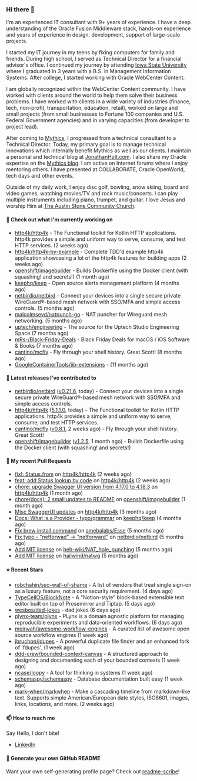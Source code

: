 ### Hi there 👋

I'm an experienced IT consultant with 9+ years of experience. I have a deep understanding of the Oracle Fusion Middleware stack, hands-on experience and years of experience in design, development, support of large-scale projects.

I started my IT journey in my teens by fixing computers for family and friends. During high school, I served as Technical Director for a financial advisor's office. I continued my journey by attending [Iowa State University](iastate.edu) where I graduated in 3 years with a B.S. in Management Information Systems. After college, I started working with Oracle WebCenter Content.

I am globally recognized within the WebCenter Content community. I have worked with clients around the world to help them solve their business problems. I have worked with clients in a wide variety of industries (finance, tech, non-profit, transportation, education, retail), worked on large and small projects (from small businesses to Fortune 100 companies and U.S. Federal Government agencies) and in varying capacities (from developer to project lead).

After coming to [Mythics](https://www.mythics.com/), I progressed from a technical consultant to a Technical Director. Today, my primary goal is to manage technical innovations which internally benefit Mythics as well as our clients. I maintain a personal and technical blog at [JonathanHult.com](https://jonathanhult.com). I also share my Oracle expertise on the [Mythics blog](https://www.mythics.com/about/blog/). I am active on Internet forums where I enjoy mentoring others. I have presented at COLLABORATE, Oracle OpenWorld, tech days and other events.

Outside of my daily work, I enjoy disc golf, bowling, snow skiing, board and video games, watching movies/TV and rock music/concerts. I can play multiple instruments including piano, trumpet, and guitar. I love Jesus and worship Him at [The Austin Stone Community Church](https://austinstone.org/).

#### 👷 Check out what I'm currently working on

- [http4k/http4k](https://github.com/http4k/http4k) - The Functional toolkit for Kotlin HTTP applications. http4k provides a simple and uniform way to serve, consume, and test HTTP services. (2 weeks ago)
- [http4k/http4k-by-example](https://github.com/http4k/http4k-by-example) - Complete TDD&#39;d example http4k application showcasing a lot of the http4k features for building apps (2 weeks ago)
- [openshift/imagebuilder](https://github.com/openshift/imagebuilder) - Builds Dockerfile using the Docker client (with squashing! and secrets!) (1 month ago)
- [keephq/keep](https://github.com/keephq/keep) - Open source alerts management platform (4 months ago)
- [netbirdio/netbird](https://github.com/netbirdio/netbird) - Connect your devices into a single secure private WireGuard®-based mesh network with SSO/MFA and simple access controls. (5 months ago)
- [malcolmseyd/natpunch-go](https://github.com/malcolmseyd/natpunch-go) - NAT puncher for Wireguard mesh networking. (5 months ago)
- [uptech/engineering](https://github.com/uptech/engineering) - The source for the Uptech Studio Engineering Space (7 months ago)
- [mRs-/Black-Friday-Deals](https://github.com/mRs-/Black-Friday-Deals) - Black Friday Deals for macOS / iOS Software &amp; Books (7 months ago)
- [cantino/mcfly](https://github.com/cantino/mcfly) - Fly through your shell history. Great Scott! (8 months ago)
- [GoogleContainerTools/jib-extensions](https://github.com/GoogleContainerTools/jib-extensions) -  (11 months ago)

#### 🔭 Latest releases I've contributed to

- [netbirdio/netbird](https://github.com/netbirdio/netbird) ([v0.21.6](https://github.com/netbirdio/netbird/releases/tag/v0.21.6), today) - Connect your devices into a single secure private WireGuard®-based mesh network with SSO/MFA and simple access controls.
- [http4k/http4k](https://github.com/http4k/http4k) ([5.1.1.0](https://github.com/http4k/http4k/releases/tag/5.1.1.0), today) - The Functional toolkit for Kotlin HTTP applications. http4k provides a simple and uniform way to serve, consume, and test HTTP services.
- [cantino/mcfly](https://github.com/cantino/mcfly) ([v0.8.1](https://github.com/cantino/mcfly/releases/tag/v0.8.1), 2 weeks ago) - Fly through your shell history. Great Scott!
- [openshift/imagebuilder](https://github.com/openshift/imagebuilder) ([v1.2.5](https://github.com/openshift/imagebuilder/releases/tag/v1.2.5), 1 month ago) - Builds Dockerfile using the Docker client (with squashing! and secrets!)

#### 🔨 My recent Pull Requests

- [fix!: Status.from](https://github.com/http4k/http4k/pull/920) on [http4k/http4k](https://github.com/http4k/http4k) (2 weeks ago)
- [feat: add Status lookup by code](https://github.com/http4k/http4k/pull/918) on [http4k/http4k](https://github.com/http4k/http4k) (2 weeks ago)
- [chore: upgrade Swagger UI version from 4.17.0 to 4.18.3](https://github.com/http4k/http4k/pull/903) on [http4k/http4k](https://github.com/http4k/http4k) (1 month ago)
- [chore(docs): 2 small updates to README](https://github.com/openshift/imagebuilder/pull/253) on [openshift/imagebuilder](https://github.com/openshift/imagebuilder) (1 month ago)
- [Misc SwaggerUI updates](https://github.com/http4k/http4k/pull/864) on [http4k/http4k](https://github.com/http4k/http4k) (3 months ago)
- [Docs: What is a Provider - typo/grammar](https://github.com/keephq/keep/pull/44) on [keephq/keep](https://github.com/keephq/keep) (4 months ago)
- [Fix brew install command](https://github.com/amebalabs/Esse/pull/18) on [amebalabs/Esse](https://github.com/amebalabs/Esse) (5 months ago)
- [Fix typo - &#34;netforwad&#34; -&gt; &#34;netforward&#34;](https://github.com/netbirdio/netbird/pull/647) on [netbirdio/netbird](https://github.com/netbirdio/netbird) (5 months ago)
- [Add MIT license](https://github.com/heh-wiki/NAT_hole_punching/pull/3) on [heh-wiki/NAT_hole_punching](https://github.com/heh-wiki/NAT_hole_punching) (5 months ago)
- [Add MIT license](https://github.com/hailwind/natwg/pull/1) on [hailwind/natwg](https://github.com/hailwind/natwg) (5 months ago)

#### ⭐ Recent Stars

- [robchahin/sso-wall-of-shame](https://github.com/robchahin/sso-wall-of-shame) - A list of vendors that treat single sign-on as a luxury feature, not a core security requirement. (4 days ago)
- [TypeCellOS/BlockNote](https://github.com/TypeCellOS/BlockNote) - A &#34;Notion-style&#34; block-based extensible text editor built on top of Prosemirror and Tiptap. (5 days ago)
- [wesbos/dad-jokes](https://github.com/wesbos/dad-jokes) - dad jokes (6 days ago)
- [plynx-team/plynx](https://github.com/plynx-team/plynx) - PLynx is a domain agnostic platform for managing reproducible experiments and data-oriented workflows. (6 days ago)
- [meirwah/awesome-workflow-engines](https://github.com/meirwah/awesome-workflow-engines) - A curated list of awesome open source workflow engines (1 week ago)
- [jbruchon/jdupes](https://github.com/jbruchon/jdupes) - A powerful duplicate file finder and an enhanced fork of &#39;fdupes&#39;. (1 week ago)
- [ddd-crew/bounded-context-canvas](https://github.com/ddd-crew/bounded-context-canvas) - A structured approach to designing and documenting each of your bounded contexts (1 week ago)
- [ncase/loopy](https://github.com/ncase/loopy) - A tool for thinking in systems (1 week ago)
- [schemaspy/schemaspy](https://github.com/schemaspy/schemaspy) - Database documentation built easy (1 week ago)
- [mark-when/markwhen](https://github.com/mark-when/markwhen) - Make a cascading timeline from markdown-like text. Supports simple American/European date styles, ISO8601, images, links, locations, and more. (2 weeks ago)

#### 📫 How to reach me

Say Hello, I don't bite!

- [LinkedIn](https://www.linkedin.com/in/jonathanhult)

#### 📖 Generate your own GitHub README

Want your own self-generating profile page? Check out [readme-scribe](https://github.com/muesli/readme-scribe)!

